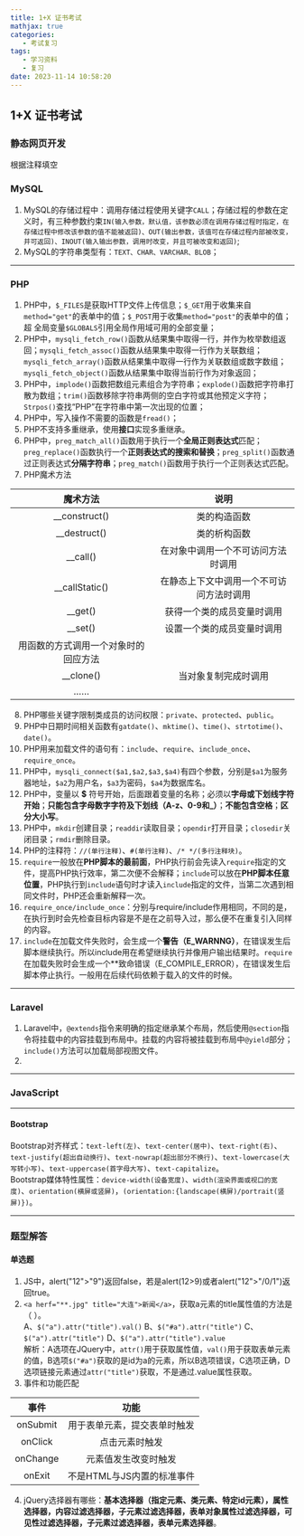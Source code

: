 ```yaml
---
title: 1+X 证书考试  
mathjax: true
categories:
   - 考试复习
tags:
   - 学习资料
   - 复习
date: 2023-11-14 10:58:20
---
```

## 1+X 证书考试
### 静态网页开发
根据注释填空  
### MySQL
1. MySQL的存储过程中：调用存储过程使用关键字`CALL`；存储过程的参数在定义时，有三种参数约束`IN(输入参数，默认值，该参数必须在调用存储过程时指定，在存储过程中修改该参数的值不能被返回)、OUT(输出参数，该值可在存储过程内部被改变，并可返回)、INOUT(输入输出参数，调用时改变，并且可被改变和返回)`;  
2. MySQL的字符串类型有：`TEXT、CHAR、VARCHAR、BLOB`；  

---
### PHP
1. PHP中，`$_FILES`是获取HTTP文件上传信息；`$_GET`用于收集来自`method="get"`的表单中的值；`$_POST`用于收集`method="post"`的表单中的值；超 全局变量`$GLOBALS`引用全局作用域可用的全部变量；  
2. PHP中，`mysqli_fetch_row()`函数从结果集中取得一行，并作为枚举数组返回；`mysqli_fetch_assoc()`函数从结果集中取得一行作为关联数组；`mysqli_fetch_array()`函数从结果集中取得一行作为关联数组或数字数组；`mysqli_fetch_object()`函数从结果集中取得当前行作为对象返回；  
3. PHP中，`implode()`函数把数组元素组合为字符串；`explode()`函数把字符串打散为数组；`trim()`函数移除字符串两侧的空白字符或其他预定义字符；`Strpos()`查找“PHP”在字符串中第一次出现的位置；  
4. PHP中，写入操作不需要的函数是`fread()`；  
5. PHP不支持多重继承，使用**接口**实现多重继承。  
6. PHP中，`preg_match_all()`函数用于执行一个**全局正则表达式**匹配；`preg_replace()`函数执行一个**正则表达式的搜索和替换**；`preg_split()`函数通过正则表达式**分隔字符串**；`preg_match()`函数用于执行一个正则表达式匹配。  
7. PHP魔术方法

|        魔术方法        |          说明          |
|:------------------:|:--------------------:|
|   __construct()    |        类的构造函数        |
|    __destruct()    |        类的析构函数        |
|      __call()      |  在对象中调用一个不可访问方法时调用   |
|   __callStatic()   | 在静态上下文中调用一个不可访问方法时调用 |
|      __get()       |    获得一个类的成员变量时调用     |
|      __set()       |    设置一个类的成员变量时调用     |
| 用函数的方式调用一个对象时的回应方法 |                      |
|     __clone()      |      当对象复制完成时调用      |
|         ……         |                      |
8. PHP哪些关键字限制类成员的访问权限：`private`、`protected`、`public`。  
9. PHP中日期时间相关函数有`gatdate()`、`mktime()`、`time()`、`strtotime()`、`date()`。  
10. PHP用来加载文件的语句有：`include`、`require`、`include_once`、`require_once`。  
11. PHP中，`mysqli_connect($a1,$a2,$a3,$a4)`有四个参数，分别是`$a1`为服务器地址，`$a2`为用户名，`$a3`为密码，`$a4`为数据库名。  
12. PHP中，变量以 **$** 符号开始，后面跟着变量的名称；必须以**字母或下划线字符开始**；**只能包含字母数字字符及下划线（A-z、0-9和_）**；**不能包含空格**；**区分大小写**。  
13. PHP中，`mkdir`创建目录；`readdir`读取目录；`opendir`打开目录；`closedir`关闭目录；`rmdir`删除目录。  
14. PHP的注释符：`//(单行注释)`、`#(单行注释)`、`/* */(多行注释块)`。  
15. `require`一般放在**PHP脚本的最前面**，PHP执行前会先读入`require`指定的文件，提高PHP执行效率，第二次便不会解释；`include`可以放在**PHP脚本任意位置**，PHP执行到`include`语句时才读入`include`指定的文件，当第二次遇到相同文件时，PHP还会重新解释一次。  
16. `require_once/include_once`：分别与require/include作用相同，不同的是，在执行到时会先检查目标内容是不是在之前导入过，那么便不在重复引入同样的内容。  
17. `include`在加载文件失败时，会生成一个**警告（E_WARNNG）**，在错误发生后脚本继续执行。所以include用在希望继续执行并像用户输出结果时。`require`在加载失败时会生成一个**致命错误（E_COMPILE_ERROR），在错误发生后脚本停止执行。一般用在后续代码依赖于载入的文件的时候。  

---
### Laravel 
1. Laravel中，`@extends`指令来明确的指定继承某个布局，然后使用`@section`指令将挂载中的内容挂载到布局中。挂载的内容将被挂载到布局中`@yield`部分；`include()`方法可以加载局部视图文件。  
2. 


---
### JavaScript


---
#### Bootstrap
Bootstrap对齐样式：`text-left(左)`、`text-center(居中)`、`text-right(右)`、`text-justify(超出自动换行)`、`text-nowrap(超出部分不换行)`、`text-lowercase(大写转小写)`、`text-uppercase(首字母大写)`、`text-capitalize`。  
Bootstrap媒体特性属性：`device-width(设备宽度)`、`width(渲染界面或视口的宽度)`、`orientation(横屏或竖屏)`，```(orientation:{landscape(横屏)/portrait(竖屏)})```。  



---
### 题型解答
#### 单选题  
1. JS中，alert("12">"9")返回false，若是alert(12>9)或者alert("12">"/0/1")返回true。  
2. ```<a herf="**.jpg" title="大连">新闻</a>```，获取a元素的title属性值的方法是（   ）。  
A、```$("a").attr("title").val()```
B、```$("#a").attr("title")```
C、```$("a").attr("title")```
D、```$("a").attr("title").value```  
解析：A选项在JQuery中，`attr()`用于获取属性值，`val()`用于获取表单元素的值，B选项`$("#a")`获取的是id为a的元素，所以B选项错误，C选项正确，D选项链接元素通过`attr("title")`获取，不是通过.value属性获取。  
3. 事件和功能匹配  

|    事件    |        功能        |
|:--------:|:----------------:|
| onSubmit |  用于表单元素，提交表单时触发  |
| onClick  |     点击元素时触发      |
| onChange |    元素值发生改变时触发    |
|  onExit  | 不是HTML与JS内置的标准事件 |
4. jQuery选择器有哪些：**基本选择器（指定元素、类元素、特定id元素），属性选择器，内容过滤选择器，子元素过滤选择器，表单对象属性过滤选择器，可见性过滤选择器，子元素过滤选择器，表单元素选择器**。